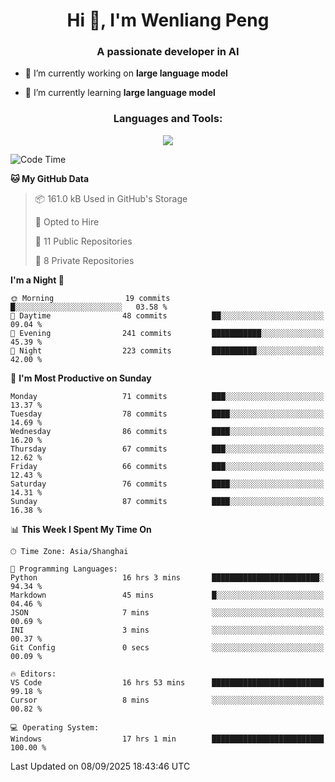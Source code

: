 <h1 align="center">Hi 👋, I'm Wenliang Peng</h1>
<h3 align="center">A passionate developer in AI</h3>

- 🔭 I’m currently working on **large language model**

- 🌱 I’m currently learning **large language model**

<!-- <h3 align="left">Connect with me:</h3> -->
<!-- <p align="left">
</p> -->

<h3 align="center">Languages and Tools:</h3>
<p align="center">
  <a href="https://skillicons.dev">
    <img src="https://skillicons.dev/icons?i=cpp,ros,docker,azure,git,linux,py,pytorch,cmake,githubactions,powershell,md&perline=6" />
  </a>
</p>


<!-- <p><img align="center" src="https://github-readme-stats.vercel.app/api/top-langs?username=bpwl0121&show_icons=true&locale=en&layout=compact" alt="bpwl0121" /></p> -->

<!-- <p><img align="center" src="https://github-readme-streak-stats.herokuapp.com/?user=bpwl0121&" alt="bpwl0121" /></p> -->

<!--START_SECTION:waka-->
![Code Time](http://img.shields.io/badge/Code%20Time-412%20hrs%2015%20mins-blue)

**🐱 My GitHub Data** 

> 📦 161.0 kB Used in GitHub's Storage 
 > 
> 💼 Opted to Hire
 > 
> 📜 11 Public Repositories 
 > 
> 🔑 8 Private Repositories 
 > 
**I'm a Night 🦉** 

```text
🌞 Morning                19 commits          █░░░░░░░░░░░░░░░░░░░░░░░░   03.58 % 
🌆 Daytime                48 commits          ██░░░░░░░░░░░░░░░░░░░░░░░   09.04 % 
🌃 Evening                241 commits         ███████████░░░░░░░░░░░░░░   45.39 % 
🌙 Night                  223 commits         ██████████░░░░░░░░░░░░░░░   42.00 % 
```
📅 **I'm Most Productive on Sunday** 

```text
Monday                   71 commits          ███░░░░░░░░░░░░░░░░░░░░░░   13.37 % 
Tuesday                  78 commits          ████░░░░░░░░░░░░░░░░░░░░░   14.69 % 
Wednesday                86 commits          ████░░░░░░░░░░░░░░░░░░░░░   16.20 % 
Thursday                 67 commits          ███░░░░░░░░░░░░░░░░░░░░░░   12.62 % 
Friday                   66 commits          ███░░░░░░░░░░░░░░░░░░░░░░   12.43 % 
Saturday                 76 commits          ████░░░░░░░░░░░░░░░░░░░░░   14.31 % 
Sunday                   87 commits          ████░░░░░░░░░░░░░░░░░░░░░   16.38 % 
```


📊 **This Week I Spent My Time On** 

```text
🕑︎ Time Zone: Asia/Shanghai

💬 Programming Languages: 
Python                   16 hrs 3 mins       ████████████████████████░   94.34 % 
Markdown                 45 mins             █░░░░░░░░░░░░░░░░░░░░░░░░   04.46 % 
JSON                     7 mins              ░░░░░░░░░░░░░░░░░░░░░░░░░   00.69 % 
INI                      3 mins              ░░░░░░░░░░░░░░░░░░░░░░░░░   00.37 % 
Git Config               0 secs              ░░░░░░░░░░░░░░░░░░░░░░░░░   00.09 % 

🔥 Editors: 
VS Code                  16 hrs 53 mins      █████████████████████████   99.18 % 
Cursor                   8 mins              ░░░░░░░░░░░░░░░░░░░░░░░░░   00.82 % 

💻 Operating System: 
Windows                  17 hrs 1 min        █████████████████████████   100.00 % 
```


 Last Updated on 08/09/2025 18:43:46 UTC
<!--END_SECTION:waka-->
